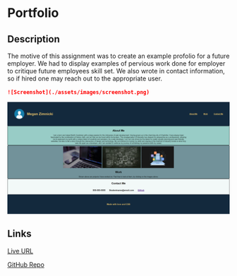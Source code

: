 # Portfolio

## Description


The motive of this assignment was to create an example profolio 
for a future employer. We had to display examples of pervious work done for employer to critique future employees skill set.
We also wrote in contact information, so if hired one may reach out to the appropriate user.

```md
![Screenshot](./assets/images/screenshot.png)
```
![Screenshot](./assets/images/screenshot.png)


## Links

[Live URL](https://github.com/meg-an321/project-02-portfolio)

[GitHub Repo](https://meg-an321.github.io/project-02-portfolio)
